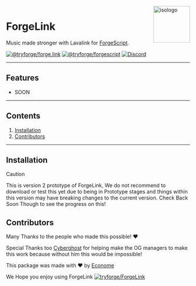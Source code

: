 <img src="https://i.imgur.com/Ew9MXaP.jpeg" align="right" height=100 alt="isologo" />

# ForgeLink
Music made stronger with Lavalink for [ForgeScript](https://npmjs.com/package/@tryforge/forgescript).

<a href="https://github.com/tryforge/ForgeDB/"><img src="https://img.shields.io/github/package-json/v/tryforge/ForgeLink/main?label=@tryforge/forge.link&color=5c16d4" alt="@tryforge/forge.link"></a>
<a href="https://github.com/tryforge/ForgeScript/"><img src="https://img.shields.io/github/package-json/v/tryforge/ForgeScript/main?label=@tryforge/forgescript&color=5c16d4" alt="@tryforge/forgescript"></a>
<a href="https://discord.gg/hcJgjzPvqb"><img src="https://img.shields.io/discord/739934735387721768?logo=discord" alt="Discord"></a>

-----
## Features
- SOON

----
## Contents
1. [Installation](#installation)
2. [Contributors](#contributors)
----
## Installation

> [!CAUTION]
> This is version 2 prototype of ForgeLink, We do not recommend to download or test this yet due to being in Prototype stages and things within this version may have breaking changes to the current version. 
> Check Back Soon Though to see the progress on this!


## Contributors
Many Thanks to the people who made this possible! ❤️

Special Thanks too [Cyberghost](https://github.com/Cyberghxst) for helping make the OG managers to make this work because without him this would be impossible!

This package was made with ♥️ by [Econome](https://discord.com/users/838105973985771520)

We Hope you enjoy using ForgeLink
[![tryforge/ForgeLink](https://contrib.rocks/image?repo=tryforge/ForgeLink)](https://github.com/tryforge/ForgeLink)
